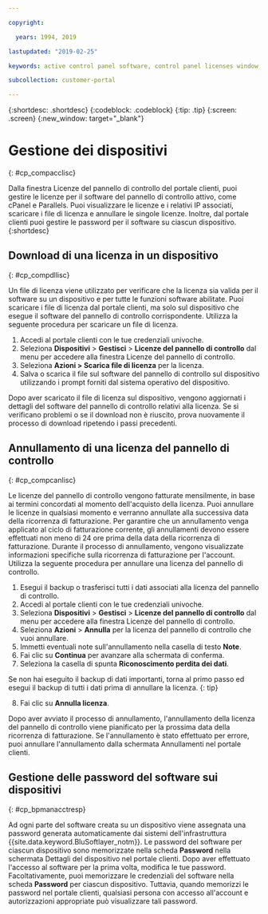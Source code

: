 ```yaml
---

copyright:

  years: 1994, 2019

lastupdated: "2019-02-25"

keywords: active control panel software, control panel licenses window, download license files, devices, canceling license 

subcollection: customer-portal

---
```


{:shortdesc: .shortdesc}
{:codeblock: .codeblock}
{:tip: .tip}
{:screen: .screen}
{:new_window: target="_blank"}

# Gestione dei dispositivi
{: #cp_compacclisc}

Dalla finestra Licenze del pannello di controllo del portale clienti, puoi gestire le licenze per il software del pannello di controllo attivo, come cPanel e Parallels. Puoi visualizzare le licenze e i relativi IP associati, scaricare i file di licenza e annullare le singole licenze. Inoltre, dal portale clienti puoi gestire le password per il software su ciascun dispositivo.
{:shortdesc}


## Download di una licenza in un dispositivo
{: #cp_compdllisc}

Un file di licenza viene utilizzato per verificare che la licenza sia valida per il software su un dispositivo e per tutte le funzioni software abilitate. Puoi scaricare i file di licenza dal portale clienti, ma solo sul dispositivo che esegue il software del pannello di controllo corrispondente. Utilizza la seguente procedura per scaricare un file di licenza.

1. Accedi al portale clienti con le tue credenziali univoche.
2. Seleziona **Dispositivi** > **Gestisci** > **Licenze del pannello di controllo** dal menu per accedere alla finestra Licenze del pannello di controllo.
3. Seleziona **Azioni > Scarica file di licenza** per la licenza.
4. Salva o scarica il file sul software del pannello di controllo sul dispositivo utilizzando i prompt forniti dal sistema operativo del dispositivo.

Dopo aver scaricato il file di licenza sul dispositivo, vengono aggiornati i dettagli del software del pannello di controllo relativi alla licenza. Se si verificano problemi o se il download non è riuscito, prova nuovamente il processo di download ripetendo i passi precedenti.

## Annullamento di una licenza del pannello di controllo
{: #cp_compcanlisc}

Le licenze del pannello di controllo vengono fatturate mensilmente, in base ai termini concordati al momento dell'acquisto della licenza. Puoi annullare le licenze in qualsiasi momento e verranno annullate alla successiva data della ricorrenza di fatturazione. Per garantire che un annullamento venga applicato al ciclo di fatturazione corrente, gli annullamenti devono essere effettuati non meno di 24 ore prima della data della ricorrenza di fatturazione. Durante il processo di annullamento, vengono visualizzate informazioni specifiche sulla ricorrenza di fatturazione per l'account. Utilizza la seguente procedura per annullare una licenza del pannello di controllo.

1. Esegui il backup o trasferisci tutti i dati associati alla licenza del pannello di controllo.
2. Accedi al portale clienti con le tue credenziali univoche.
3. Seleziona **Dispositivi** > **Gestisci** > **Licenze del pannello di controllo** dal menu per accedere alla finestra Licenze del pannello di controllo.
4. Seleziona **Azioni** > **Annulla** per la licenza del pannello di controllo che vuoi annullare.
5. Immetti eventuali note sull'annullamento nella casella di testo **Note**.
6. Fai clic su **Continua** per avanzare alla schermata di conferma.
7. Seleziona la casella di spunta **Riconoscimento perdita dei dati**.

  Se non hai eseguito il backup di dati importanti, torna al primo passo ed esegui il backup di tutti i dati prima di annullare la licenza.
  {: tip}

8. Fai clic su **Annulla licenza**.

Dopo aver avviato il processo di annullamento, l'annullamento della licenza del pannello di controllo viene pianificato per la prossima data della ricorrenza di fatturazione. Se l'annullamento è stato effettuato per errore, puoi annullare l'annullamento dalla schermata Annullamenti nel portale clienti.

## Gestione delle password del software sui dispositivi
{: #cp_bpmanacctresp}

Ad ogni parte del software creata su un dispositivo viene assegnata una password generata automaticamente dai sistemi dell'infrastruttura {{site.data.keyword.BluSoftlayer_notm}}. Le password del software per ciascun dispositivo sono memorizzate nella scheda **Password** nella schermata Dettagli del dispositivo nel portale clienti. Dopo aver effettuato l'accesso al software per la prima volta, modifica le tue password. Facoltativamente, puoi memorizzare le credenziali del software nella scheda **Password** per ciascun dispositivo. Tuttavia, quando memorizzi le password nel portale clienti, qualsiasi persona con accesso all'account e autorizzazioni appropriate può visualizzare tali password.
